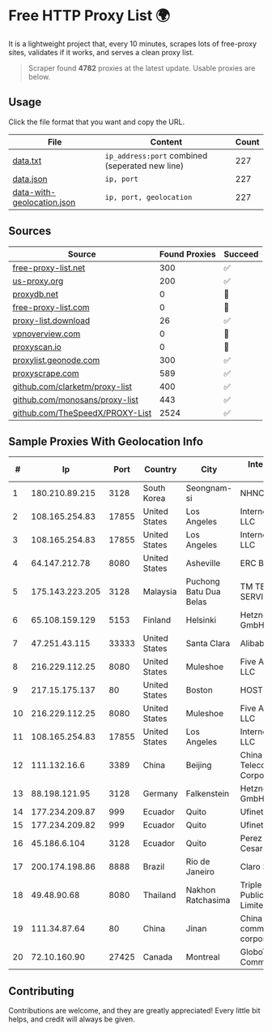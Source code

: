 
# Free HTTP Proxy List 🌍

It is a lightweight project that, every 10 minutes, scrapes lots of free-proxy sites, validates if it works, and serves a clean proxy list.


> Scraper found **4782** proxies at the latest update. Usable proxies are below.

## Usage

Click the file format that you want and copy the URL.


|File|Content|Count|
|----|-------|-----|
|[data.txt](https://raw.githubusercontent.com/themiralay/Proxy-List-World/master/data.txt)|`ip_address:port` combined (seperated new line)|227|
|[data.json](https://raw.githubusercontent.com/themiralay/Proxy-List-World/master/data.json)|`ip, port`|227|
|[data-with-geolocation.json](https://raw.githubusercontent.com/themiralay/Proxy-List-World/master/data-with-geolocation.json)|`ip, port, geolocation`|227|

## Sources

|Source|Found Proxies|Succeed|
|------|-------------|-------|
|[free-proxy-list.net](https://free-proxy-list.net)|300|✅|
|[us-proxy.org](https://www.us-proxy.org)|200|✅|
|[proxydb.net](http://proxydb.net)|0|🚫|
|[free-proxy-list.com](https://free-proxy-list.com/?page=&port=&type%5B%5D=http&type%5B%5D=https&up_time=0&search=Search)|0|🚫|
|[proxy-list.download](https://www.proxy-list.download/HTTP)|26|✅|
|[vpnoverview.com](https://vpnoverview.com/privacy/anonymous-browsing/free-proxy-servers)|0|🚫|
|[proxyscan.io](https://www.proxyscan.io)|0|🚫|
|[proxylist.geonode.com](https://proxylist.geonode.com/api/proxy-list?limit=300&page=1&sort_by=lastChecked&sort_type=desc&protocols=http,https)|300|✅|
|[proxyscrape.com](https://api.proxyscrape.com/v2/?request=displayproxies&protocol=http&timeout=10000&country=all&ssl=all&anonymity=all)|589|✅|
|[github.com/clarketm/proxy-list](https://raw.githubusercontent.com/clarketm/proxy-list/master/proxy-list-raw.txt)|400|✅|
|[github.com/monosans/proxy-list](https://raw.githubusercontent.com/monosans/proxy-list/main/proxies/http.txt)|443|✅|
|[github.com/TheSpeedX/PROXY-List](https://raw.githubusercontent.com/TheSpeedX/PROXY-List/master/http.txt)|2524|✅|


## Sample Proxies With Geolocation Info

|#|Ip|Port|Country|City|Internet Service Provider|
|-|--|----|-------|----|-------------------------|
|1|180.210.89.215|3128|South Korea|Seongnam-si|NHNCLOUD|
|2|108.165.254.83|17855|United States|Los Angeles|Internet Utilities NA LLC|
|3|108.165.254.83|17855|United States|Los Angeles|Internet Utilities NA LLC|
|4|64.147.212.78|8080|United States|Asheville|ERC Broadband|
|5|175.143.223.205|3128|Malaysia|Puchong Batu Dua Belas|TM TECHNOLOGY SERVICES SDN BHD|
|6|65.108.159.129|5153|Finland|Helsinki|Hetzner Online GmbH|
|7|47.251.43.115|33333|United States|Santa Clara|Alibaba Cloud LLC|
|8|216.229.112.25|8080|United States|Muleshoe|Five Area Systems, LLC|
|9|217.15.175.137|80|United States|Boston|HOSTINGER US|
|10|216.229.112.25|8080|United States|Muleshoe|Five Area Systems, LLC|
|11|108.165.254.83|17855|United States|Los Angeles|Internet Utilities NA LLC|
|12|111.132.16.6|3389|China|Beijing|China TieTong Telecommunications Corporation|
|13|88.198.121.95|3128|Germany|Falkenstein|Hetzner Online GmbH|
|14|177.234.209.87|999|Ecuador|Quito|Ufinet Panama S.A.|
|15|177.234.209.82|999|Ecuador|Quito|Ufinet Panama S.A.|
|16|45.186.6.104|3128|Ecuador|Quito|Perez Tito Julio Cesar|
|17|200.174.198.86|8888|Brazil|Rio de Janeiro|Claro S.A|
|18|49.48.90.68|8080|Thailand|Nakhon Ratchasima|Triple T Broadband Public Company Limited|
|19|111.34.87.64|80|China|Jinan|China Mobile communications corporation|
|20|72.10.160.90|27425|Canada|Montreal|GloboTech Communications|



## Contributing

Contributions are welcome, and they are greatly appreciated! Every
little bit helps, and credit will always be given.

